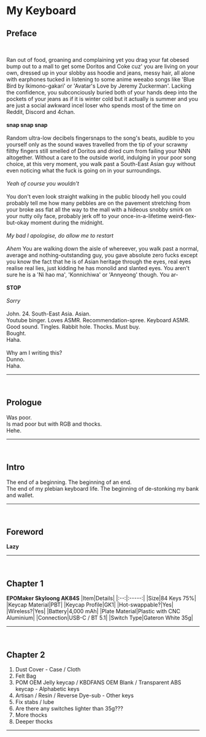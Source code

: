 # My Keyboard

## Preface
<br/>

Ran out of food, groaning and complaining yet you drag your fat obesed bump out to a mall to get some Doritos and Coke cuz' you are living on your own, dressed up in your slobby ass hoodie and jeans, messy hair, all alone with earphones tucked in listening to some anime weeabo songs like 'Blue Bird by Ikimono-gakari' or 'Avatar's Love by Jeremy Zuckerman'.
Lacking the confidence, you subconciously buried both of your hands deep into the pockets of your jeans as if it is winter cold but it actually is summer and you are just a social awkward incel loser who spends most of the time on Reddit, Discord and 4chan.
<br/><br/>
**snap snap snap**
<br/><br/>
Random ultra-low decibels fingersnaps to the song's beats, audible to you yourself only as the sound waves travelled from the tip of your scrawny filthy fingers still smelled of Doritos and dried cum from failing your NNN altogether.
Without a care to the outside world, indulging in your poor song choice, at this very moment, you walk past a South-East Asian guy without even noticing what the fuck is going on in your surroundings.
<br/><br/>
*Yeah of course you wouldn't*
<br/><br/>
You don't even look straight walking in the public bloody hell you could probably tell me how many pebbles are on the pavement stretching from your broke ass flat all the way to the mall with a hideous snobby smirk on your nutty oily face, probably jerk off to your once-in-a-lifetime weird-flex-but-okay moment during the midnight.
<br/><br/>
*My bad I apologise, do allow me to restart*
<br/><br/>
*Ahem* You are walking down the aisle of whereever, you walk past a normal, average and nothing-outstanding guy, you gave absolute zero fucks except you know the fact that he is of Asian heritage through the eyes, real eyes realise real lies, just kidding he has monolid and slanted eyes. You aren't sure he is a 'Ni hao ma', 'Konnichiwa' or 'Annyeong' though. You ar-
<br/><br/>
**STOP**
<br/><br/>
*Sorry*
<br/><br/>
John. 24. South-East Asia. Asian.  
Youtube binger. Loves ASMR. Recommendation-spree. Keyboard ASMR.  
Good sound. Tingles. Rabbit hole. Thocks. Must buy.  
Bought.  
Haha.
<br/><br/>
Why am I writing this?  
Dunno.  
Haha.

---
<br/>

## Prologue
Was poor.  
Is mad poor but with RGB and thocks.  
Hehe.

---
<br/>

## Intro
The end of a beginning. The beginning of an end.  
The end of my plebian keyboard life. The beginning of de-stonking my bank and wallet.  

---
<br/>

## Foreword
**Lazy**

---
<br/>

## Chapter 1
**EPOMaker Skyloong AK84S**
|Item|Details|
|:--:|:-----:|
|Size|84 Keys 75%|
|Keycap Material|PBT|
|Keycap Profile|GK1|
|Hot-swappable?|Yes|
|Wireless?|Yes|
|Battery|4,000 mAh|
|Plate Material|Plastic with CNC Aluminium|
|Connection|USB-C / BT 5.1|
|Switch Type|Gateron White 35g|

---
<br/>

## Chapter 2
1. Dust Cover - Case / Cloth
2. Felt Bag
3. POM OEM Jelly keycap / KBDFANS OEM Blank / Transparent ABS keycap - Alphabetic keys
4. Artisan / Resin / Reverse Dye-sub - Other keys
5. Fix stabs / lube
6. Are there any switches lighter than 35g???
7. More thocks
8. Deeper thocks

---